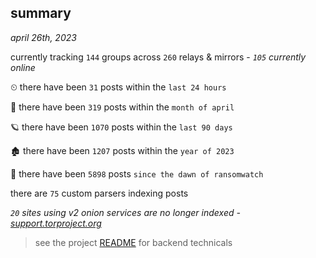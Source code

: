 
## summary
_april 26th, 2023_

currently tracking `144` groups across `260` relays & mirrors - _`105` currently online_

⏲ there have been `31` posts within the `last 24 hours`

🦈 there have been `319` posts within the `month of april`

🪐 there have been `1070` posts within the `last 90 days`

🏚 there have been `1207` posts within the `year of 2023`

🦕 there have been `5898` posts `since the dawn of ransomwatch`

there are `75` custom parsers indexing posts

_`20` sites using v2 onion services are no longer indexed - [support.torproject.org](https://support.torproject.org/onionservices/v2-deprecation/)_

> see the project [README](https://github.com/joshhighet/ransomwatch#ransomwatch--) for backend technicals
